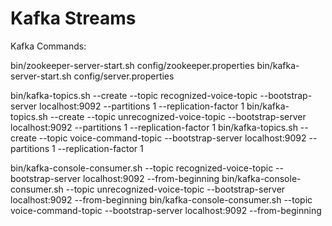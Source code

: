 # Kafka Streams


Kafka Commands:

bin/zookeeper-server-start.sh config/zookeeper.properties
bin/kafka-server-start.sh config/server.properties 

bin/kafka-topics.sh --create --topic recognized-voice-topic --bootstrap-server localhost:9092 --partitions 1 --replication-factor 1
bin/kafka-topics.sh --create --topic unrecognized-voice-topic --bootstrap-server localhost:9092 --partitions 1 --replication-factor 1
bin/kafka-topics.sh --create --topic voice-command-topic --bootstrap-server localhost:9092 --partitions 1 --replication-factor 1


bin/kafka-console-consumer.sh --topic recognized-voice-topic --bootstrap-server localhost:9092 --from-beginning
bin/kafka-console-consumer.sh --topic unrecognized-voice-topic --bootstrap-server localhost:9092 --from-beginning
bin/kafka-console-consumer.sh --topic voice-command-topic --bootstrap-server localhost:9092 --from-beginning
